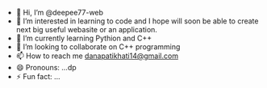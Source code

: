 - 👋 Hi, I’m @deepee77-web
- 👀 I’m interested in learning to code and I hope will soon be able to create next big useful webasite or an application.
- 🌱 I’m currently learning Pythion and C++
- 💞️ I’m looking to collaborate on C++ programming
- 📫 How to reach me danapatikhati14@gmail.com
- 😄 Pronouns: ...dp
- ⚡ Fun fact: ...

<!---
deepee77-web/deepee77-web is a ✨ special ✨ repository because its `README.md` (this file) appears on your GitHub profile.
You can click the Preview link to take a look at your changes.
--->

